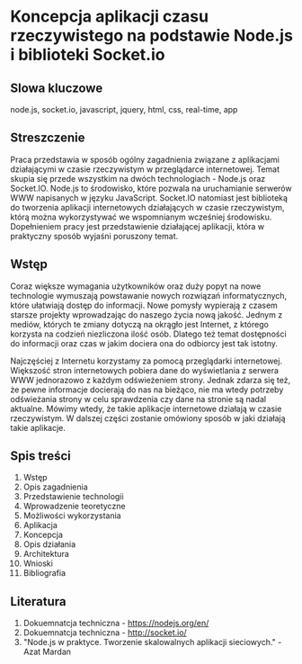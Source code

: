 # Koncepcja aplikacji czasu rzeczywistego na podstawie Node.js i biblioteki Socket.io

## Slowa kluczowe
node.js, socket.io, javascript, jquery, html, css, real-time, app

## Streszczenie
Praca przedstawia w sposób ogólny zagadnienia związane z aplikacjami działającymi w czasie rzeczywistym w przeglądarce internetowej. Temat skupia się przede wszystkim na dwóch technologiach - Node.js oraz Socket.IO. Node.js to środowisko, które pozwala na uruchamianie serwerów WWW napisanych w języku JavaScript. Socket.IO natomiast jest biblioteką do tworzenia aplikacji internetowych działających w czasie rzeczywistym, którą można wykorzystywać we wspomnianym wcześniej środowisku. Dopełnieniem pracy jest przedstawienie działającej aplikacji, która w praktyczny sposób wyjaśni poruszony temat.

## Wstęp
Coraz większe wymagania użytkowników oraz duży popyt na nowe technologie wymuszają powstawanie nowych rozwiązań informatycznych, które ułatwiają dostęp do informacji. Nowe pomysły wypierają z czasem starsze projekty wprowadzając do naszego życia nową jakość. Jednym z mediów, których te zmiany dotyczą na okrągło jest Internet, z którego korzysta na codzień niezliczona ilość osób. Dlatego też temat dostępności do informacji oraz czas w jakim dociera ona do odbiorcy jest tak istotny.

Najczęściej z Internetu korzystamy za pomocą przeglądarki internetowej. Większość stron internetowych pobiera dane do wyświetlania z serwera WWW jednorazowo z każdym odświeżeniem strony. Jednak zdarza się też, że pewne informacje docierają do nas na bieżąco, nie ma wtedy potrzeby odświeżania strony w celu sprawdzenia czy dane na stronie są nadal aktualne. Mówimy wtedy, że takie aplikacje internetowe działają w czasie rzeczywistym. W dalszej części zostanie omówiony sposób w jaki działają takie aplikacje.

## Spis treści
1. Wstęp
2. Opis zagadnienia
3. Przedstawienie technologii
  1. Wprowadzenie teoretyczne
  2. Możliwości wykorzystania
4. Aplikacja
  1. Koncepcja
  2. Opis działania
  3. Architektura
5. Wnioski
6. Bibliografia

## Literatura
1. Dokuemnatcja techniczna - https://nodejs.org/en/
2. Dokuemnatcja techniczna - http://socket.io/
3. "Node.js w praktyce. Tworzenie skalowalnych aplikacji sieciowych." - Azat Mardan
